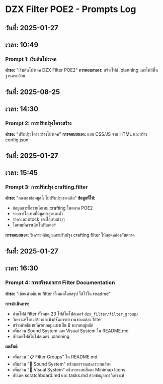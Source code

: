 # DZX Filter POE2 - Prompts Log

## วันที่: 2025-01-27
## เวลา: 10:49

### Prompt 1: เริ่มต้นโปรเจค
**คำขอ:** "เริ่มต้นโปรเจค DZX Filter POE2"
**การตอบสนอง:** สร้างไฟล์ .planning และไฟล์พื้นฐานครบถ้วน

## วันที่: 2025-08-25
## เวลา: 14:30

### Prompt 2: การปรับปรุงโครงสร้าง
**คำขอ:** "ปรับปรุงโครงสร้างโปรเจค"
**การตอบสนอง:** แยก CSS/JS จาก HTML และสร้าง config.json

## วันที่: 2025-01-27
## เวลา: 15:45

### Prompt 3: การปรับปรุง crafting.filter
**คำขอ:** "ลองเอาข้อมมูลนี้ ไปปรับปรุงของเดิม"
**ข้อมูลที่ให้:** 
- ข้อมูลการซื้อขายไอเทม crafting ในตลาด POE2
- รายการไอเทมที่มีมูลค่าสูงและต่ำ
- ราคาและ stock ของไอเทมต่างๆ
- ไอเทมที่ควรเน้นในฟิลเตอร์

**การตอบสนอง:** วิเคราะห์ข้อมูลและปรับปรุง crafting.filter ให้สอดคล้องกับตลาด

## วันที่: 2025-01-27
## เวลา: 16:30

### Prompt 4: การสร้างเอกสาร Filter Documentation
**คำขอ:** "เขียนคำอธิบาย filter ทั้งหมดโดยสรุป ใส่ไว้ใน readme"

**การดำเนินการ:**
- อ่านไฟล์ filter ทั้งหมด 23 ไฟล์ในโฟลเดอร์ `dzx_filter/filter_group/`
- วิเคราะห์โครงสร้างและฟังก์ชันการทำงานของแต่ละ filter
- สร้างคำอธิบายที่ครอบคลุมแบ่งเป็น 8 หมวดหมู่หลัก
- เพิ่มส่วน Sound System และ Visual System ใน README.md
- อัปเดตไฟล์ในโฟลเดอร์ .planning

**ผลลัพธ์:**
- เพิ่มส่วน "📋 Filter Groups" ใน README.md
- เพิ่มส่วน "🎵 Sound System" พร้อมตารางแสดงระบบเสียง
- เพิ่มส่วน "🎨 Visual System" อธิบายระบบสีและ Minimap Icons
- อัปเดต scratchboard.md และ tasks.md ด้วยข้อมูลการวิเคราะห์